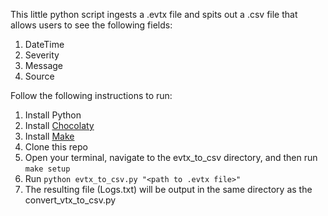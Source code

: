This little python script ingests a .evtx file and spits out a .csv file that allows users to see the following fields:
1. DateTime
2. Severity
3. Message
4. Source

Follow the following instructions to run:
1. Install Python
2. Install [Chocolaty](https://chocolatey.org/install)
3. Install [Make](https://gnuwin32.sourceforge.net/packages/make.htm)
4. Clone this repo
5. Open your terminal, navigate to the evtx_to_csv directory, and then run `make setup`
6. Run `python evtx_to_csv.py "<path to .evtx file>"`
5. The resulting file (Logs.txt) will be output in the same directory as the convert_vtx_to_csv.py